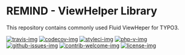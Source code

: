 # REMIND - ViewHelper Library

This repository contains commonly used Fluid ViewHeper for TYPO3.

[travis-img]: https://img.shields.io/travis/remindgmbh/typo3-fluid-viewhelper.svg?style=flat-square
[codecov-img]: https://img.shields.io/codecov/c/github/remindgmbh/typo3-fluid-viewhelper.svg?style=flat-square
[php-v-img]: https://img.shields.io/packagist/php-v/remind/typo3-fluid-viewhelper?style=flat-square
[github-issues-img]: https://img.shields.io/github/issues/remindgmbh/typo3-fluid-viewhelper.svg?style=flat-square
[contrib-welcome-img]: https://img.shields.io/badge/contributions-welcome-blue.svg?style=flat-square
[license-img]: https://img.shields.io/github/license/remindgmbh/typo3-fluid-viewhelper.svg?style=flat-square
[styleci-img]: https://styleci.io/repos/435446162/shield

[![travis-img]](https://travis-ci.com/github/remindgmbh/typo3-fluid-viewhelper)
[![codecov-img]](https://codecov.io/gh/remindgmbh/typo3-fluid-viewhelper)
[![styleci-img]](https://github.styleci.io/repos/435446162)
[![php-v-img]](https://packagist.org/packages/remind/typo3-fluid-viewhelper)
[![github-issues-img]](https://github.com/remindgmbh/typo3-fluid-viewhelper/issues)
[![contrib-welcome-img]](https://github.com/remindgmbh/typo3-fluid-viewhelper/blob/master/CONTRIBUTING.md)
[![license-img]](https://github.com/remindgmbh/typo3-fluid-viewhelper/blob/master/LICENSE)

